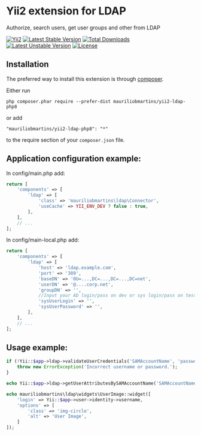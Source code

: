 Yii2 extension for LDAP
=======================

Authorize, search users, get user groups and other from LDAP

[![Yii2](https://img.shields.io/badge/Powered_by-Yii_Framework-green.svg?style=flat)](http://www.yiiframework.com/)
[![Latest Stable Version](https://poser.pugx.org/mauriliobmartins/ldap/v/stable)](https://packagist.org/packages/mauriliobmartins/ldap)
[![Total Downloads](https://poser.pugx.org/mauriliobmartins/ldap/downloads)](https://packagist.org/packages/mauriliobmartins/ldap)
[![Latest Unstable Version](https://poser.pugx.org/mauriliobmartins/ldap/v/unstable)](https://packagist.org/packages/mauriliobmartins/ldap)
[![License](https://poser.pugx.org/mauriliobmartins/ldap/license)](https://packagist.org/packages/mauriliobmartins/ldap)

Installation
------------

The preferred way to install this extension is through [composer](http://getcomposer.org/download/).

Either run

```
php composer.phar require --prefer-dist mauriliobmartins/yii2-ldap-php8
```

or add

```
"mauriliobmartins/yii2-ldap-php8": "*"
```

to the require section of your `composer.json` file.

Application configuration example:
----------------------------------
In config/main.php add:  
```php
return [
    'components' => [
        'ldap' => [
            'class' => 'mauriliobmartins\ldap\Connector',
            'useCache' => YII_ENV_DEV ? false : true,
        ],
    ],
    // ...
];
```

In config/main-local.php add:  

```php
return [
    'components' => [
        'ldap' => [
            'host' => 'ldap.example.com',
            'port' => '389',
            'baseDN' => 'OU=...,DC=...,DC=...,DC=net',
            'userDN' => '@....corp.net',
            'groupDN' => '',
            //Input your AD login/pass on dev or sys login/pass on test/prod servers
            'sysUserLogin' => '',
            'sysUserPassword' => '',
        ],
    ],
    // ...
];
```

Usage example:
--------------
```php
if (!Yii::$app->ldap->validateUserCredentials('SAMAccountName', 'password')) {
    throw new ErrorException('Incorrect username or password.');
}
```

```php
echo Yii::$app->ldap->getUserAttributesBySAMAccountName('SAMAccountName', ['mail', 'sn', 'givenname', 'middlename']);
```

```php
echo mauriliobmartins\ldap\widgets\UserImage::widget([
    'login' => Yii::$app->user->identity->username,
    'options' => [
        'class' => 'img-circle',
        'alt' => 'User Image',
    ]
]);
```   
